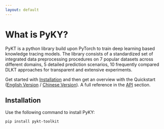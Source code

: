 ```yaml
---
layout: default
---
```


# What is PyKY?

PyKT is a python library build upon PyTorch to train deep learning based knowledge tracing models. The library consists of a standardized set of integrated data preprocessing procedures on 7 popular datasets across different domains, 5 detailed prediction scenarios, 10 frequently compared DLKT approaches for transparent and extensive experiments.


Get started with [Installation](#Installation) and then get an overview with the Quickstart ([English Version](./quickstart) / [Chinese Version](./quickstart_cn)). A full reference in the [API](./docs/) section.


## Installation
Use the following command to install PyKY:

```
pip install pykt-toolkit
```
